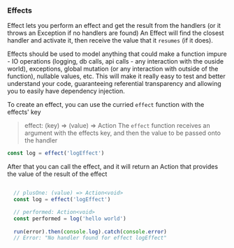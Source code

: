 ### Effects
Effect lets you perform an effect and get the result from the handlers (or it throws an Exception if no handlers are found)
An Effect will find the closest handler and activate it, then receive the value that it `resumes` (if it does).


Effects should be used to model anything that could make a function impure - IO operations (logging, db calls, api calls - any interaction with the ouside world), exceptions, global mutation (or any interaction with outside of the function), nullable values, etc. This will make it really easy to test and better understand your code, guaranteeing referential transparency and allowing you to easily have dependency injection. 

To create an effect, you can use the curried `effect` function with the effects' key
> effect: (key) => (value) => Action
The `effect` function receives an argument with the effects key, and then the value to be passed onto the handler 
```javascript
const log = effect('logEffect')
```
After that you can call the effect, and it will return an Action that provides the value of the result of the effect
```javascript

  // plusOne: (value) => Action<void>
  const log = effect('logEffect')

  // performed: Action<void>
  const performed = log('hello world')
  
  run(error).then(console.log).catch(console.error)
  // Error: "No handler found for effect logEffect"
```